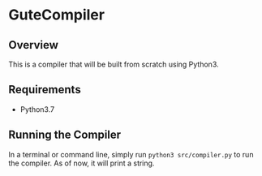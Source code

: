 # GuteCompiler
## Overview
This is a compiler that will be built from scratch using Python3.

## Requirements
- Python3.7

## Running the Compiler
In a terminal or command line, simply run `python3 src/compiler.py` to run the compiler.
As of now, it will print a string.
